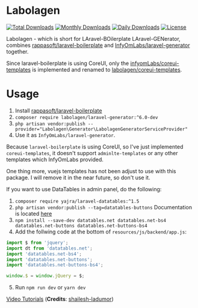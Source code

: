Labolagen
==========================

[![Total Downloads](https://poser.pugx.org/labolagen/laravel-generator/downloads)](https://packagist.org/packages/labolagen/laravel-generator)
[![Monthly Downloads](https://poser.pugx.org/labolagen/laravel-generator/d/monthly)](https://packagist.org/packages/labolagen/laravel-generator)
[![Daily Downloads](https://poser.pugx.org/labolagen/laravel-generator/d/daily)](https://packagist.org/packages/labolagen/laravel-generator)
[![License](https://poser.pugx.org/labolagen/laravel-generator/license)](https://packagist.org/packages/labolagen/laravel-generator)

Labolagen - which is short for LAravel-BOilerplate LAravel-GENerator, combines [rappasoft/laravel-boilerplate](https://github.com/rappasoft/laravel-boilerplate) and [InfyOmLabs/laravel-generator](https://github.com/infyomLabs/laravel-generator/) together.

Since laravel-boilerplate is using CoreUI, only the [infyomLabs/coreui-templates](https://github.com/infyomLabs/coreui-templates) is implemented and renamed to [labolagen/coreui-templates](https://github.com/labolagen/coreui-templates).

Usage
==========================

1. Install [rappasoft/laravel-boilerplate](http://laravel-boilerplate.com)
2. `composer require labolagen/laravel-generator:^6.0-dev`
3. `php artisan vendor:publish --provider="Labolagen\Generator\LabolagenGeneratorServiceProvider"`
4. Use it as `InfyOmLabs/laravel-generator`.

Because `laravel-boilerplate` is using CoreUI, so I've just implemented `coreui-templates`, it doesn't support `adminlte-templates` or any other templates which InfyOmLabs provided.

One thing more, vuejs templates has not been adjust to use with this package. I will remove it in the near future, so don't use it.

If you want to use DataTables in admin panel, do the following:

1. `composer require yajra/laravel-datatables:^1.5`
2. `php artisan vendor:publish --tag=datatables-buttons`
Documentation is located [here](http://labs.labolagen.com/laravelgenerator)
3. `npm install --save-dev datatables.net datatables.net-bs4 datatables.net-buttons datatables.net-buttons-bs4`
4. Add the follwing code at the bottom of `resources/js/backend/app.js`:
```javascript
import $ from 'jquery';
import dt from 'datatables.net';
import 'datatables.net-bs4';
import 'datatables.net-buttons';
import 'datatables.net-buttons-bs4';

window.$ = window.jQuery = $;
```
5. Run `npm run dev` or `yarn dev`


[Video Tutorials](https://github.com/shailesh-ladumor/infyom-laravel-generator-tutorial) (**Credits**: [shailesh-ladumor](https://github.com/shailesh-ladumor))
